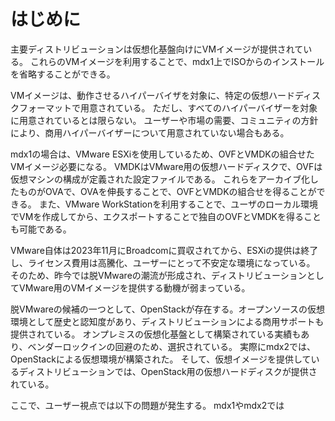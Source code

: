 
# はじめに
主要ディストリビューションは仮想化基盤向けにVMイメージが提供されている。
これらのVMイメージを利用することで、mdx1上でISOからのインストールを省略することができる。

VMイメージは、動作させるハイパーバイザを対象に、特定の仮想ハードディスクフォーマットで用意されている。
ただし、すべてのハイパーバイザーを対象に用意されているとは限らない。
ユーザーや市場の需要、コミュニティの方針により、商用ハイパーバイザーについて用意されていない場合もある。

mdx1の場合は、VMware ESXiを使用しているため、OVFとVMDKの組合せたVMイメージ必要になる。
VMDKはVMware用の仮想ハードディスクで、OVFは仮想マシンの構成が定義された設定ファイルである。
これらをアーカイブ化したものがOVAで、OVAを伸長することで、OVFとVMDKの組合せを得ることができる。
また、VMware WorkStationを利用することで、ユーザのローカル環境でVMを作成してから、エクスポートすることで独自のOVFとVMDKを得ることも可能である。

VMware自体は2023年11月にBroadcomに買収されてから、ESXiの提供は終了し、ライセンス費用は高騰化、ユーザーにとって不安定な環境になっている。
そのため、昨今では脱VMwareの潮流が形成され、ディストリビューションとしてVMware用のVMイメージを提供する動機が弱まっている。

脱VMwareの候補の一つとして、OpenStackが存在する。オープンソースの仮想環境として歴史と認知度があり、ディストリビューションによる商用サポートも提供されている。
オンプレミスの仮想化基盤として構築されている実績もあり、ベンダーロックインの回避のため、選択されている。
実際にmdx2では、OpenStackによる仮想環境が構築された。
そして、仮想イメージを提供しているディストリビューションでは、OpenStack用の仮想ハードディスクが提供されている。

ここで、ユーザー視点では以下の問題が発生する。
mdx1やmdx2では

# 
